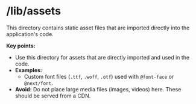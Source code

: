 # /lib/assets

This directory contains static asset files that are imported directly into the application's code.

**Key points:**

- Use this directory for assets that are directly imported and used in the code.
- **Examples:**
  - Custom font files (`.ttf`, `.woff`, `.otf`) used with `@font-face` or `@next/font`.
- **Avoid:** Do not place large media files (images, videos) here. These should be served from a CDN.
